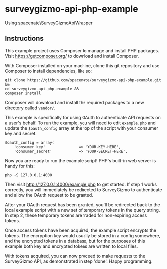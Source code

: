 # surveygizmo-api-php-example
Using spacenate\SurveyGizmoApiWrapper

## Instructions
This example project uses Composer to manage and install PHP packages. Visit https://getcomposer.org/ to download and install Composer.

With Composer installed on your machine, clone this git repository and use Composer to install dependencies, like so:

    git clone https://github.com/spacenate/surveygizmo-api-php-example.git &&
    cd surveygizmo-api-php-example &&
    composer install

Composer will download and install the required packages to a new directory called `vendor/`.

This example is specifically for using OAuth to authenticate API requests on a user's behalf. To run the example, you will need to edit `example.php` and update the `$oauth_config` array at the top of the script with your consumer key and secret.

    $oauth_config = array(
        'consumer_key'               => 'YOUR-KEY-HERE',
        'consumer_secret'            => 'YOUR-SECRET-HERE',

Now you are ready to run the example script! PHP's built-in web server is handy for this:

    php -S 127.0.0.1:4000

Then visit http://127.0.0.1:4000/example.php to get started. If step 1 works correctly, you will immediately be redirected to SurveyGizmo to authenticate and allow the OAuth request to be granted.

After your OAuth request has been granted, you'll be redirected back to the local example script with a new set of temporary tokens in the query string. In step 2, these temporary tokens are traded for non-expiring access tokens.

Once access tokens have been acquired, the example script encrypts the tokens. The encryption key would usually be stored in a config somewhere, and the encrypted tokens in a database, but for the purposes of this example both key and encrypted tokens are written to local files.

With tokens acquired, you can now proceed to make requests to the SurveyGizmo API, as demonstrated in step 'done'. Happy programming.

